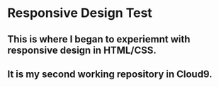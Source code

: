# Responsive Design Test

## This is where I began to experiemnt with responsive design in HTML/CSS.
## It is my second working repository in Cloud9.